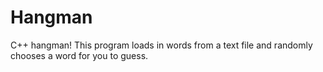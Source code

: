# Hangman
C++ hangman! This program loads in words from a text file and randomly chooses a word for you to guess.
